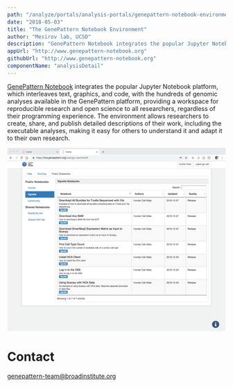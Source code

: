 ```yaml
---
path: "/analyze/portals/analysis-portals/genepattern-notebook-environment"
date: "2018-05-03"
title: "The GenePattern Notebook Environment"
author: "Mesirov lab, UCSD"
description: "GenePattern Notebook integrates the popular Jupyter Notebook platform, which interleaves text, graphics, and code, with the hundreds of genomic analyses available in the GenePattern platform."
appUrl: "http://www.genepattern-notebook.org"
githubUrl: "http://www.genepattern-notebook.org"
componentName: "analysisDetail"
---
```


[GenePattern Notebook](http://www.genepattern-notebook.org) integrates the popular Jupyter Notebook platform, which interleaves text, graphics, and code, with the hundreds of genomic analyses available in the GenePattern platform, providing a workspace for reproducible research and open science to all researchers, regardless of their programming experience. The environment allows researchers to create, share, and publish detailed descriptions of their work, including the executable analyses, making it easy for others to understand it and adapt it to their own research.

<a href="http://www.genepattern-notebook.org" target="_blank">
  <img src="../_images/portals/genepattern-notebook.png" width=800/>
</a>

# Contact
<a href="mailto:genepattern-team@broadinstitute.org">genepattern-team@broadinstitute.org</a>